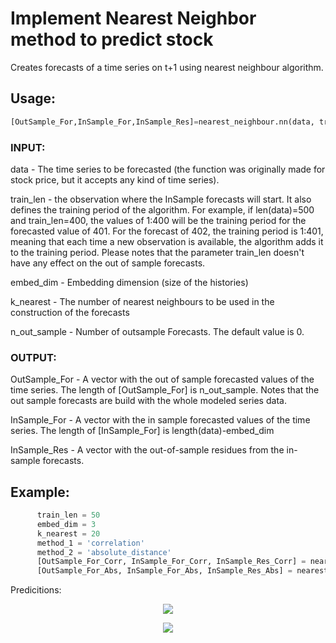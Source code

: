 # Implement Nearest Neighbor method to predict stock

Creates forecasts of a time series on t+1 using nearest neighbour algorithm.

## Usage:
```.py
[OutSample_For,InSample_For,InSample_Res]=nearest_neighbour.nn(data, train_len, embed_dim, k_nearest, method='correlation', n_out_sample=0)
```
### INPUT:  

data - The time series to be forecasted (the function was originally made for stock price, but it accepts any kind of time series).

train_len - the observation where the InSample forecasts will start. It also defines the training period of the algorithm. 
            For example, if len(data)=500 and train_len=400, the values of 1:400 will be the training period for the forecasted value
            of 401. For the forecast of 402, the training period is 1:401, meaning that each time a new observation is available, the
            algorithm adds it to the training period. Please notes that the parameter train_len doesn't have any effect on the out of 
            sample forecasts.
              
embed_dim - Embedding dimension (size of the histories)
              
k_nearest - The number of nearest neighbours to be used in the construction of the forecasts

n_out_sample - Number of outsample Forecasts. The default value is 0.

### OUTPUT:
OutSample_For - A vector with the out of sample forecasted values of the time series. The length of [OutSample_For] is n_out_sample. 
                Notes that the out sample forecasts are build with the whole modeled series data. 
               
InSample_For  - A vector with the in sample forecasted values of the time series. The length of [InSample_For] is length(data)-embed_dim    

InSample_Res  - A vector with the out-of-sample residues from the in-sample forecasts.
              
## Example:
```.py
      train_len = 50
      embed_dim = 3
      k_nearest = 20
      method_1 = 'correlation'
      method_2 = 'absolute_distance'
      [OutSample_For_Corr, InSample_For_Corr, InSample_Res_Corr] = nearest_neighbour.nn(data, train_len, embed_dim, k_nearest, method_1)
      [OutSample_For_Abs, InSample_For_Abs, InSample_Res_Abs] = nearest_neighbour.nn(data, train_len, embed_dim, k_nearest, method_2)
```
Predicitions:
<p align="center">
  <img src="https://github.com/li-shen-amy/profile/blob/master/images/projects/nn_stock1.jpg" />
</p>
<p align="center">
  <img src="https://github.com/li-shen-amy/profile/blob/master/images/projects/nn_stock2.jpg" />
</p>
